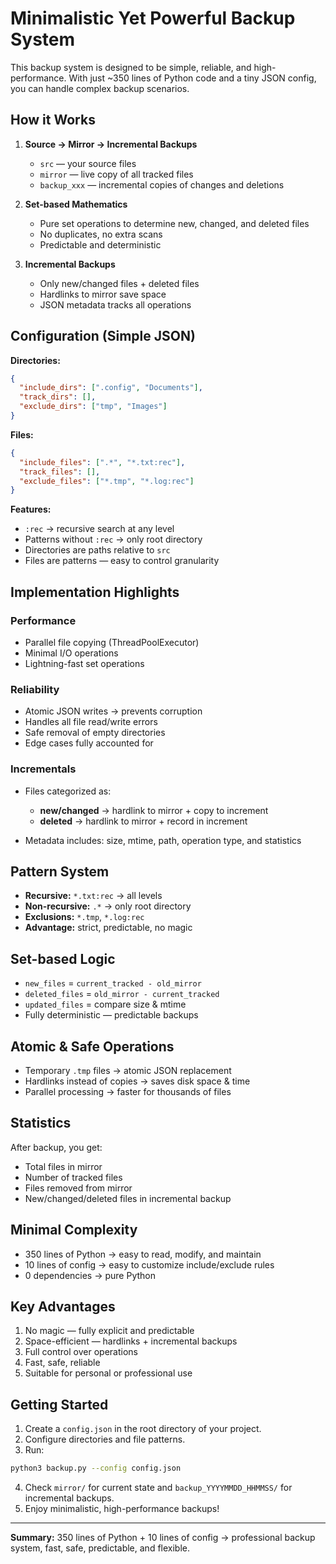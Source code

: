 # Minimalistic Yet Powerful Backup System

This backup system is designed to be simple, reliable, and high-performance. With just \~350 lines of Python code and a tiny JSON config, you can handle complex backup scenarios.

## How it Works

1. **Source → Mirror → Incremental Backups**

   * `src` — your source files
   * `mirror` — live copy of all tracked files
   * `backup_xxx` — incremental copies of changes and deletions

2. **Set-based Mathematics**

   * Pure set operations to determine new, changed, and deleted files
   * No duplicates, no extra scans
   * Predictable and deterministic

3. **Incremental Backups**

   * Only new/changed files + deleted files
   * Hardlinks to mirror save space
   * JSON metadata tracks all operations

## Configuration (Simple JSON)

**Directories:**

```json
{
  "include_dirs": [".config", "Documents"],
  "track_dirs": [],
  "exclude_dirs": ["tmp", "Images"]
}
```

**Files:**

```json
{
  "include_files": [".*", "*.txt:rec"],
  "track_files": [],
  "exclude_files": ["*.tmp", "*.log:rec"]
}
```

**Features:**

* `:rec` → recursive search at any level
* Patterns without `:rec` → only root directory
* Directories are paths relative to `src`
* Files are patterns — easy to control granularity

## Implementation Highlights

### Performance

* Parallel file copying (ThreadPoolExecutor)
* Minimal I/O operations
* Lightning-fast set operations

### Reliability

* Atomic JSON writes → prevents corruption
* Handles all file read/write errors
* Safe removal of empty directories
* Edge cases fully accounted for

### Incrementals

* Files categorized as:

  * **new/changed** → hardlink to mirror + copy to increment
  * **deleted** → hardlink to mirror + record in increment
* Metadata includes: size, mtime, path, operation type, and statistics

## Pattern System

* **Recursive:** `*.txt:rec` → all levels
* **Non-recursive:** `.*` → only root directory
* **Exclusions:** `*.tmp`, `*.log:rec`
* **Advantage:** strict, predictable, no magic

## Set-based Logic

* `new_files` = `current_tracked - old_mirror`
* `deleted_files` = `old_mirror - current_tracked`
* `updated_files` = compare size & mtime
* Fully deterministic — predictable backups

## Atomic & Safe Operations

* Temporary `.tmp` files → atomic JSON replacement
* Hardlinks instead of copies → saves disk space & time
* Parallel processing → faster for thousands of files

## Statistics

After backup, you get:

* Total files in mirror
* Number of tracked files
* Files removed from mirror
* New/changed/deleted files in incremental backup

## Minimal Complexity

* 350 lines of Python → easy to read, modify, and maintain
* 10 lines of config → easy to customize include/exclude rules
* 0 dependencies → pure Python

## Key Advantages

1. No magic — fully explicit and predictable
2. Space-efficient — hardlinks + incremental backups
3. Full control over operations
4. Fast, safe, reliable
5. Suitable for personal or professional use

## Getting Started

1. Create a `config.json` in the root directory of your project.
2. Configure directories and file patterns.
3. Run:

```bash
python3 backup.py --config config.json
```

4. Check `mirror/` for current state and `backup_YYYYMMDD_HHMMSS/` for incremental backups.
5. Enjoy minimalistic, high-performance backups!

---

**Summary:**
350 lines of Python + 10 lines of config → professional backup system, fast, safe, predictable, and flexible.
